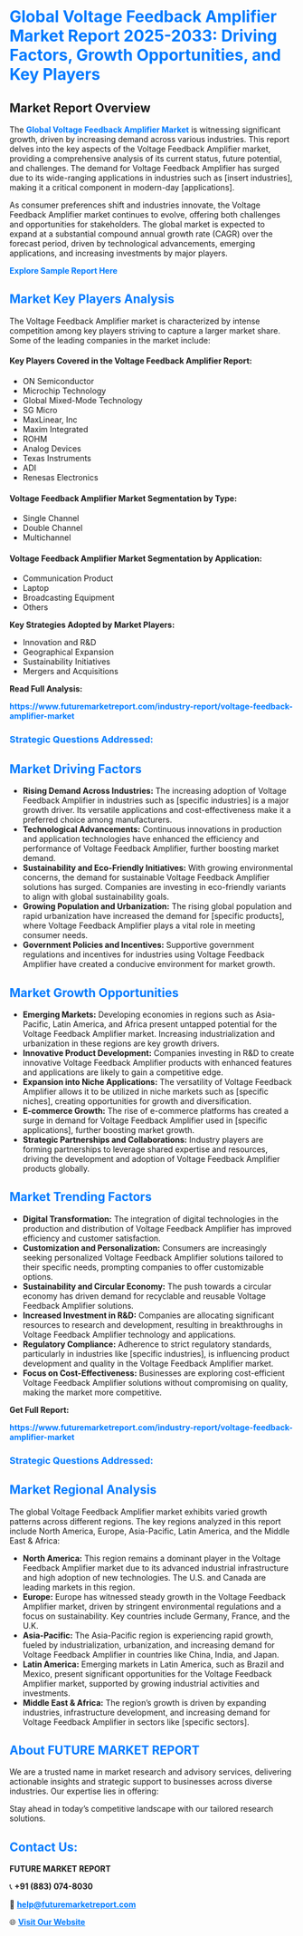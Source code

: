 <h1 style="color: #007BFF;">Global Voltage Feedback Amplifier Market Report 2025-2033: Driving Factors, Growth Opportunities, and Key Players</h1>

<section id="overview">
<h2>Market Report Overview</h2>
<p>The <a href="https://www.futuremarketreport.com/industry-report/voltage-feedback-amplifier-market" style="color: #007BFF; text-decoration: none;"><strong>Global Voltage Feedback Amplifier Market</strong></a> is witnessing significant growth, driven by increasing demand across various industries. This report delves into the key aspects of the Voltage Feedback Amplifier market, providing a comprehensive analysis of its current status, future potential, and challenges. The demand for Voltage Feedback Amplifier has surged due to its wide-ranging applications in industries such as [insert industries], making it a critical component in modern-day [applications].</p>
<p>As consumer preferences shift and industries innovate, the Voltage Feedback Amplifier market continues to evolve, offering both challenges and opportunities for stakeholders. The global market is expected to expand at a substantial compound annual growth rate (CAGR) over the forecast period, driven by technological advancements, emerging applications, and increasing investments by major players.</p>
</section>

<section id="overview">
<p><a href="https://www.futuremarketreport.com/request-sample/reportId=75669" style="color: #007BFF; text-decoration: none;"><strong>Explore Sample Report Here</strong></a></p>
</section>

<section id="key-players">
<h2 style="color: #007BFF;">Market Key Players Analysis</h2>
<p>The Voltage Feedback Amplifier market is characterized by intense competition among key players striving to capture a larger market share. Some of the leading companies in the market include:</p>
<h4>Key Players Covered in the Voltage Feedback Amplifier Report:</h4>
<ul><li>ON Semiconductor</li><li>Microchip Technology</li><li>Global Mixed-Mode Technology</li><li>SG Micro</li><li>MaxLinear, Inc</li><li>Maxim Integrated</li><li>ROHM</li><li>Analog Devices</li><li>Texas Instruments</li><li>ADI</li><li>Renesas Electronics</li></ul>
<h4>Voltage Feedback Amplifier Market Segmentation by Type:</h4>
<ul><li>Single Channel</li><li>Double Channel</li><li>Multichannel</li></ul>

<h4>Voltage Feedback Amplifier Market Segmentation by Application:</h4>
<ul><li>Communication Product</li><li>Laptop</li><li>Broadcasting Equipment</li><li>Others</li></ul>
<p><strong>Key Strategies Adopted by Market Players:</strong></p>
<ul>
<li>Innovation and R&D</li>
<li>Geographical Expansion</li>
<li>Sustainability Initiatives</li>
<li>Mergers and Acquisitions</li>
</ul>
</section>

<section>
<p><strong>Read Full Analysis: </strong></p><a href="https://www.futuremarketreport.com/industry-report/voltage-feedback-amplifier-market" style="color: #007BFF; text-decoration: none;"><strong>https://www.futuremarketreport.com/industry-report/voltage-feedback-amplifier-market</strong></a>
<h3 style="color: #007BFF;">Strategic Questions Addressed:</h3>
</section>

<section id="driving-factors">
<h2 style="color: #007BFF;">Market Driving Factors</h2>
<ul>
<li><strong>Rising Demand Across Industries:</strong> The increasing adoption of Voltage Feedback Amplifier in industries such as [specific industries] is a major growth driver. Its versatile applications and cost-effectiveness make it a preferred choice among manufacturers.</li>
<li><strong>Technological Advancements:</strong> Continuous innovations in production and application technologies have enhanced the efficiency and performance of Voltage Feedback Amplifier, further boosting market demand.</li>
<li><strong>Sustainability and Eco-Friendly Initiatives:</strong> With growing environmental concerns, the demand for sustainable Voltage Feedback Amplifier solutions has surged. Companies are investing in eco-friendly variants to align with global sustainability goals.</li>
<li><strong>Growing Population and Urbanization:</strong> The rising global population and rapid urbanization have increased the demand for [specific products], where Voltage Feedback Amplifier plays a vital role in meeting consumer needs.</li>
<li><strong>Government Policies and Incentives:</strong> Supportive government regulations and incentives for industries using Voltage Feedback Amplifier have created a conducive environment for market growth.</li>
</ul>
</section>

<section id="growth-opportunities">
<h2 style="color: #007BFF;">Market Growth Opportunities</h2>
<ul>
<li><strong>Emerging Markets:</strong> Developing economies in regions such as Asia-Pacific, Latin America, and Africa present untapped potential for the Voltage Feedback Amplifier market. Increasing industrialization and urbanization in these regions are key growth drivers.</li>
<li><strong>Innovative Product Development:</strong> Companies investing in R&D to create innovative Voltage Feedback Amplifier products with enhanced features and applications are likely to gain a competitive edge.</li>
<li><strong>Expansion into Niche Applications:</strong> The versatility of Voltage Feedback Amplifier allows it to be utilized in niche markets such as [specific niches], creating opportunities for growth and diversification.</li>
<li><strong>E-commerce Growth:</strong> The rise of e-commerce platforms has created a surge in demand for Voltage Feedback Amplifier used in [specific applications], further boosting market growth.</li>
<li><strong>Strategic Partnerships and Collaborations:</strong> Industry players are forming partnerships to leverage shared expertise and resources, driving the development and adoption of Voltage Feedback Amplifier products globally.</li>
</ul>
</section>

<section id="trending-factors">
<h2 style="color: #007BFF;">Market Trending Factors</h2>
<ul>
<li><strong>Digital Transformation:</strong> The integration of digital technologies in the production and distribution of Voltage Feedback Amplifier has improved efficiency and customer satisfaction.</li>
<li><strong>Customization and Personalization:</strong> Consumers are increasingly seeking personalized Voltage Feedback Amplifier solutions tailored to their specific needs, prompting companies to offer customizable options.</li>
<li><strong>Sustainability and Circular Economy:</strong> The push towards a circular economy has driven demand for recyclable and reusable Voltage Feedback Amplifier solutions.</li>
<li><strong>Increased Investment in R&D:</strong> Companies are allocating significant resources to research and development, resulting in breakthroughs in Voltage Feedback Amplifier technology and applications.</li>
<li><strong>Regulatory Compliance:</strong> Adherence to strict regulatory standards, particularly in industries like [specific industries], is influencing product development and quality in the Voltage Feedback Amplifier market.</li>
<li><strong>Focus on Cost-Effectiveness:</strong> Businesses are exploring cost-efficient Voltage Feedback Amplifier solutions without compromising on quality, making the market more competitive.</li>
</ul>
</section>

<section>
<p><strong>Get Full Report: </strong></p><a href="https://www.futuremarketreport.com/industry-report/voltage-feedback-amplifier-market" style="color: #007BFF; text-decoration: none;"><strong>https://www.futuremarketreport.com/industry-report/voltage-feedback-amplifier-market</strong></a>
<h3 style="color: #007BFF;">Strategic Questions Addressed:</h3>
</section>


<section id="regional-analysis">
<h2 style="color: #007BFF;">Market Regional Analysis</h2>
<p>The global Voltage Feedback Amplifier market exhibits varied growth patterns across different regions. The key regions analyzed in this report include North America, Europe, Asia-Pacific, Latin America, and the Middle East & Africa:</p>
<ul>
<li><strong>North America:</strong> This region remains a dominant player in the Voltage Feedback Amplifier market due to its advanced industrial infrastructure and high adoption of new technologies. The U.S. and Canada are leading markets in this region.</li>
<li><strong>Europe:</strong> Europe has witnessed steady growth in the Voltage Feedback Amplifier market, driven by stringent environmental regulations and a focus on sustainability. Key countries include Germany, France, and the U.K.</li>
<li><strong>Asia-Pacific:</strong> The Asia-Pacific region is experiencing rapid growth, fueled by industrialization, urbanization, and increasing demand for Voltage Feedback Amplifier in countries like China, India, and Japan.</li>
<li><strong>Latin America:</strong> Emerging markets in Latin America, such as Brazil and Mexico, present significant opportunities for the Voltage Feedback Amplifier market, supported by growing industrial activities and investments.</li>
<li><strong>Middle East & Africa:</strong> The region’s growth is driven by expanding industries, infrastructure development, and increasing demand for Voltage Feedback Amplifier in sectors like [specific sectors].</li>
</ul>
</section>

<footer>
<h2 style="color: #007BFF;">About FUTURE MARKET REPORT</h2>
<p>We are a trusted name in market research and advisory services, delivering actionable insights and strategic support to businesses across diverse industries. Our expertise lies in offering:</p>

<p>Stay ahead in today’s competitive landscape with our tailored research solutions.</p>

<h2 style="color: #007BFF;">Contact Us:</h2>
<p><strong>FUTURE MARKET REPORT</strong></p>
<p>📞 <strong>+91 (883) 074-8030</strong></p>
<p>📧 <strong><a href="mailto:help@futuremarketreport.com" style="color: #007BFF;">help@futuremarketreport.com</a></strong></p>
<p>🌐 <strong><a href="https://www.futuremarketreport.com/" style="color: #007BFF;">Visit Our Website</a></strong></p>
</footer>
